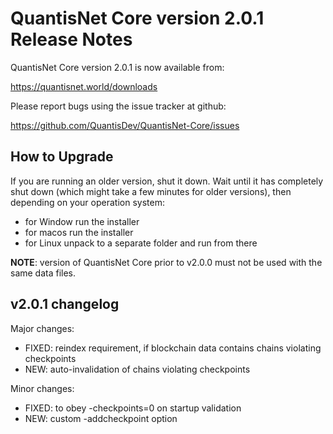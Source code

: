 QuantisNet Core version 2.0.1 Release Notes
=======================================

QuantisNet Core version 2.0.1 is now available from:

  https://quantisnet.world/downloads

Please report bugs using the issue tracker at github:

  https://github.com/QuantisDev/QuantisNet-Core/issues


How to Upgrade
--------------

If you are running an older version, shut it down. Wait until it has completely
shut down (which might take a few minutes for older versions), then depending on
your operation system:

* for Window run the installer
* for macos run the installer
* for Linux unpack to a separate folder and run from there

**NOTE**: version of QuantisNet Core prior to v2.0.0 must not be used with the same data files.


v2.0.1 changelog
----------------

Major changes:

* FIXED: reindex requirement, if blockchain data contains chains violating checkpoints
* NEW: auto-invalidation of chains violating checkpoints


Minor changes:

* FIXED: to obey -checkpoints=0 on startup validation
* NEW: custom -addcheckpoint option
